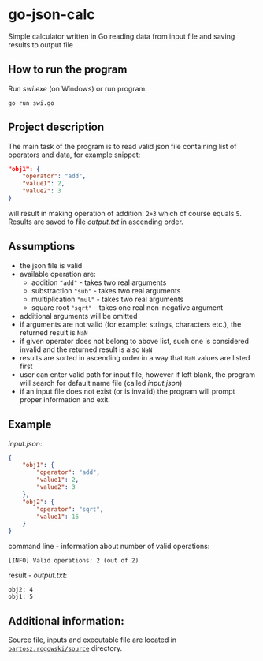 # go-json-calc

Simple calculator written in Go reading data from input file and saving results to output file 

## How to run the program

Run *swi.exe* (on Windows) or run program:
```
go run swi.go
```

## Project description

The main task of the program is to read valid json file containing list of operators and data, for example snippet:
```json
"obj1": {
    "operator": "add",
    "value1": 2,
    "value2": 3
}
```
will result in making operation of addition: `2+3` which of course equals `5`. Results are saved to file *output.txt* in ascending order.

## Assumptions
* the json file is valid
* available operation are:
  - addition `"add"` - takes two real arguments
  - substraction `"sub"` - takes two real arguments
  - multiplication `"mul"` - takes two real arguments
  - square root `"sqrt"` - takes one real non-negative argument
* additional arguments will be omitted
* if arguments are not valid (for example: strings, characters etc.), the returned result is `NaN`
* if given operator does not belong to above list, such one is considered invalid and the returned result is also `NaN`
* results are sorted in ascending order in a way that `NaN` values are listed first
* user can enter valid path for input file, however if left blank, the program will search for default name file (called *input.json*)
* if an input file does not exist (or is invalid) the program will prompt proper information and exit.

## Example

*input.json*:
```json
{
    "obj1": {
        "operator": "add",
        "value1": 2,
        "value2": 3
    },
    "obj2": {
        "operator": "sqrt",
        "value1": 16
    }
}
```

command line - information about number of valid operations:
```
[INFO] Valid operations: 2 (out of 2)
```

result - *output.txt*:
```
obj2: 4
obj1: 5

```

## Additional information:

Source file, inputs and executable file are located in [`bartosz.rogowski/source`](./bartosz.rogowski/source/) directory.